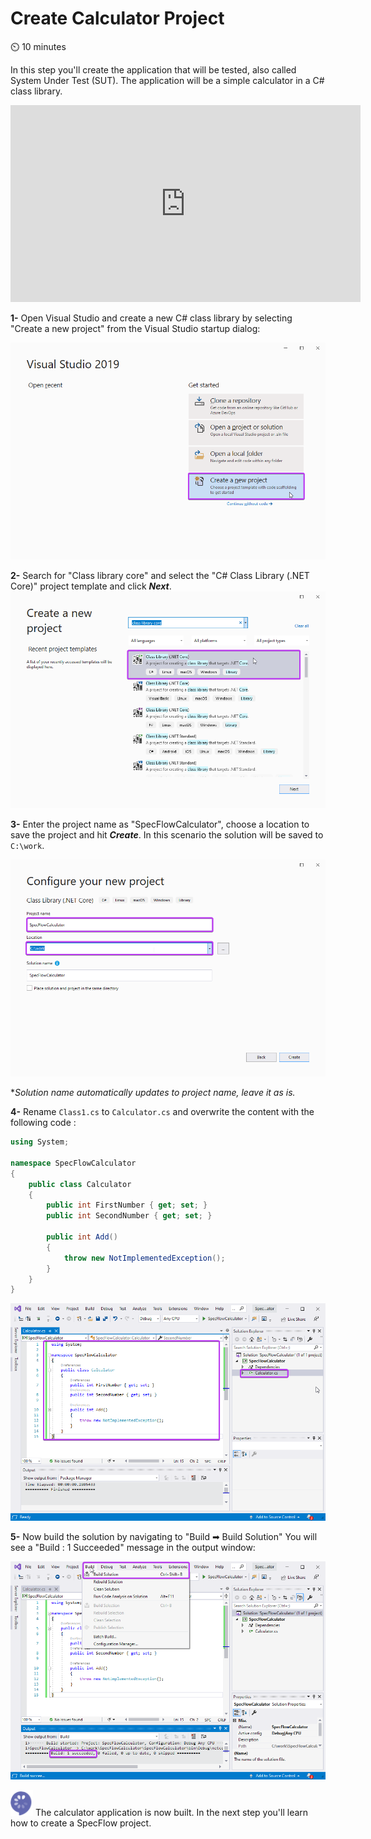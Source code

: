 Create Calculator Project
=========================

⏲️ 10 minutes

In this step you'll create the application that will be tested, also called System Under Test (SUT).
The application will be a simple calculator in a C# class library.

<iframe width="560" height="315" src="https://www.youtube.com/embed/4DcOVMFsCI8" frameborder="0" allow="accelerometer; autoplay; clipboard-write; encrypted-media; gyroscope; picture-in-picture" allowfullscreen></iframe>


**1-** Open Visual Studio and create a new C# class library by selecting "Create a new project" from the Visual Studio startup dialog:
  
![Visual Studio Startup Dialog](../_static/step2/vs_startup_dialogv2.png)  

**2-** Search for "Class library core" and select the "C# Class Library (.NET Core)" project template and click ***Next***.  
![Create Class Library](../_static/step2/create_class_libv2.png)  

**3-** Enter the project name as "SpecFlowCalculator", choose a location to save the project and hit ***Create***. In this scenario the solution will be saved to `C:\work`.

![Configure Class Library Project](../_static/step2/configure_projectv2.png)  

**Solution name automatically updates to project name, leave it as is.*  

**4-** Rename `Class1.cs` to `Calculator.cs` and overwrite the content with the following code :

``` csharp
using System;

namespace SpecFlowCalculator
{
    public class Calculator
    {
        public int FirstNumber { get; set; }
        public int SecondNumber { get; set; }

        public int Add()
        {
            throw new NotImplementedException();
        }
    }
}

```

![Class Library Created](../_static/step2/created_projectv2.png)

**5-** Now build the solution by navigating to "Build ➡ Build Solution" You will see a "Build : 1 Succeeded" message in the output window:

![Solution built](../_static/step2/built_project.png)

![Specflow logo](../_static/step1/specflow_logov2.png) The calculator application is now built. In the next step you'll learn how to create a SpecFlow project.
